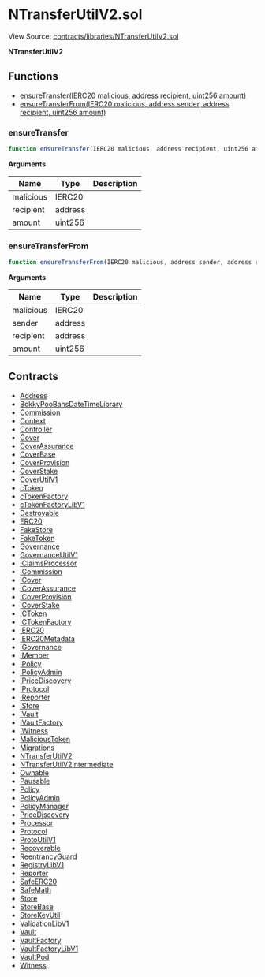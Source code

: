 # NTransferUtilV2.sol

View Source: [contracts/libraries/NTransferUtilV2.sol](../contracts/libraries/NTransferUtilV2.sol)

**NTransferUtilV2**

## Functions

- [ensureTransfer(IERC20 malicious, address recipient, uint256 amount)](#ensuretransfer)
- [ensureTransferFrom(IERC20 malicious, address sender, address recipient, uint256 amount)](#ensuretransferfrom)

### ensureTransfer

```js
function ensureTransfer(IERC20 malicious, address recipient, uint256 amount) external nonpayable
```

**Arguments**

| Name        | Type           | Description  |
| ------------- |------------- | -----|
| malicious | IERC20 |  | 
| recipient | address |  | 
| amount | uint256 |  | 

### ensureTransferFrom

```js
function ensureTransferFrom(IERC20 malicious, address sender, address recipient, uint256 amount) external nonpayable
```

**Arguments**

| Name        | Type           | Description  |
| ------------- |------------- | -----|
| malicious | IERC20 |  | 
| sender | address |  | 
| recipient | address |  | 
| amount | uint256 |  | 

## Contracts

* [Address](Address.md)
* [BokkyPooBahsDateTimeLibrary](BokkyPooBahsDateTimeLibrary.md)
* [Commission](Commission.md)
* [Context](Context.md)
* [Controller](Controller.md)
* [Cover](Cover.md)
* [CoverAssurance](CoverAssurance.md)
* [CoverBase](CoverBase.md)
* [CoverProvision](CoverProvision.md)
* [CoverStake](CoverStake.md)
* [CoverUtilV1](CoverUtilV1.md)
* [cToken](cToken.md)
* [cTokenFactory](cTokenFactory.md)
* [cTokenFactoryLibV1](cTokenFactoryLibV1.md)
* [Destroyable](Destroyable.md)
* [ERC20](ERC20.md)
* [FakeStore](FakeStore.md)
* [FakeToken](FakeToken.md)
* [Governance](Governance.md)
* [GovernanceUtilV1](GovernanceUtilV1.md)
* [IClaimsProcessor](IClaimsProcessor.md)
* [ICommission](ICommission.md)
* [ICover](ICover.md)
* [ICoverAssurance](ICoverAssurance.md)
* [ICoverProvision](ICoverProvision.md)
* [ICoverStake](ICoverStake.md)
* [ICToken](ICToken.md)
* [ICTokenFactory](ICTokenFactory.md)
* [IERC20](IERC20.md)
* [IERC20Metadata](IERC20Metadata.md)
* [IGovernance](IGovernance.md)
* [IMember](IMember.md)
* [IPolicy](IPolicy.md)
* [IPolicyAdmin](IPolicyAdmin.md)
* [IPriceDiscovery](IPriceDiscovery.md)
* [IProtocol](IProtocol.md)
* [IReporter](IReporter.md)
* [IStore](IStore.md)
* [IVault](IVault.md)
* [IVaultFactory](IVaultFactory.md)
* [IWitness](IWitness.md)
* [MaliciousToken](MaliciousToken.md)
* [Migrations](Migrations.md)
* [NTransferUtilV2](NTransferUtilV2.md)
* [NTransferUtilV2Intermediate](NTransferUtilV2Intermediate.md)
* [Ownable](Ownable.md)
* [Pausable](Pausable.md)
* [Policy](Policy.md)
* [PolicyAdmin](PolicyAdmin.md)
* [PolicyManager](PolicyManager.md)
* [PriceDiscovery](PriceDiscovery.md)
* [Processor](Processor.md)
* [Protocol](Protocol.md)
* [ProtoUtilV1](ProtoUtilV1.md)
* [Recoverable](Recoverable.md)
* [ReentrancyGuard](ReentrancyGuard.md)
* [RegistryLibV1](RegistryLibV1.md)
* [Reporter](Reporter.md)
* [SafeERC20](SafeERC20.md)
* [SafeMath](SafeMath.md)
* [Store](Store.md)
* [StoreBase](StoreBase.md)
* [StoreKeyUtil](StoreKeyUtil.md)
* [ValidationLibV1](ValidationLibV1.md)
* [Vault](Vault.md)
* [VaultFactory](VaultFactory.md)
* [VaultFactoryLibV1](VaultFactoryLibV1.md)
* [VaultPod](VaultPod.md)
* [Witness](Witness.md)
